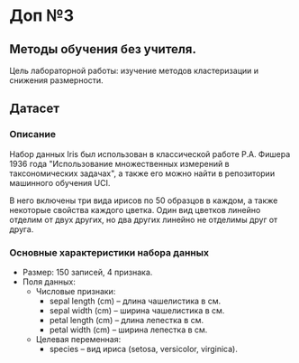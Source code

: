 # Доп №3
## Методы обучения без учителя.
Цель лабораторной работы: изучение методов кластеризации и снижения размерности.
## Датасет
### Описание
Набор данных Iris был использован в классической работе Р.А. Фишера 1936 года "Использование множественных измерений в таксономических задачах", а также его можно найти в репозитории машинного обучения UCI.

В него включены три вида ирисов по 50 образцов в каждом, а также некоторые свойства каждого цветка. Один вид цветков линейно отделим от двух других, но два других линейно не отделимы друг от друга.
### Основные характеристики набора данных
* Размер: 150 записей, 4 признака.
* Поля данных:
  * Числовые признаки:
    * sepal length (cm) – длина чашелистика в см.
    * sepal width (cm) – ширина чашелистика в см.
    * petal length (cm) – длина лепестка в см.
    * petal width (cm) – ширина лепестка в см.
  * Целевая переменная:
    * species – вид ириса (setosa, versicolor, virginica).